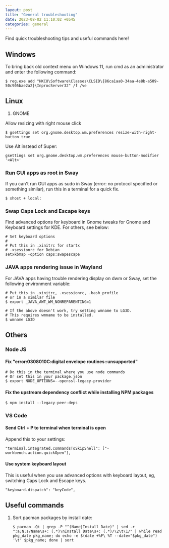 ```yaml
---
layout: post
title: "General troubleshooting"
date: 2023-08-02 11:10:02 +0545
categories: general
---
```


Find quick troubleshooting tips and useful commands here!

## Windows

To bring back old context menu on Windows 11,  run cmd as an administrator and enter the following command:

```
$ reg.exe add "HKCU\Software\Classes\CLSID\{86ca1aa0-34aa-4e8b-a509-50c905bae2a2}\InprocServer32" /f /ve
```

## Linux

1. GNOME

Allow resizing with right mouse click
```
$ gsettings set org.gnome.desktop.wm.preferences resize-with-right-button true
```

Use Alt instead of Super:
```
gsettings set org.gnome.desktop.wm.preferences mouse-button-modifier '<Alt>'
```

### Run GUI apps as root in Sway
If you can't run GUI apps as sudo in Sway (error: no protocol specified or something similar),  run this in a terminal for a quick fix.

```
$ xhost + local:
```

### Swap Caps Lock and Escape keys
Find advanced options for keyboard in Gnome tweaks for Gnome and Keyboard settings for KDE.
For others, see below:

```
# Set keyboard options
#
# Put this in .xinitrc for startx
# .xsessionrc for Debian
setxkbmap -option caps:swapescape
```

### JAVA apps rendering issue in Wayland 
For JAVA apps having trouble rendering display on dwm or Sway, set the following environment variable:

```
# Put this in .xinitrc, .xsessionrc, .bash_profile
# or in a similar file
$ export _JAVA_AWT_WM_NONREPARENTING=1

# If the above doesn't work, try setting wmname to LG3D.
# This requires wmname to be installed.
$ wmname LG3D
```

## Others

### Node JS

#### Fix "error:0308010C:digital envelope routines::unsupported"

```
# Do this in the terminal where you use node commands
# Or set this in your package.json
$ export NODE_OPTIONS=--openssl-legacy-provider
```

#### Fix the upstream dependency conflict while installing NPM packages
```
$ npm install --legacy-peer-deps
```

### VS Code

#### Send Ctrl + P to terminal when terminal is open
Append this to your settings:

```
"terminal.integrated.commandsToSkipShell": ["-workbench.action.quickOpen"],
```

#### Use system keyboard layout
This is useful when you use advanced options with keyboard layout, eg, switching Caps Lock and Escape keys.

```
"keyboard.dispatch": "keyCode",
```

## Useful commands

1. Sort pacman packages by install date:
   ```
   $ pacman -Qi | grep -P "^(Name|Install Date)" | sed -r ":a;N;s/Name\s+: (.*)\nInstall Date\s+: (.*)/\2\t\1/" | while read pkg_date pkg_name; do echo -e $(date +%F\ %T --date="$pkg_date") '\t' $pkg_name; done | sort
   ```
